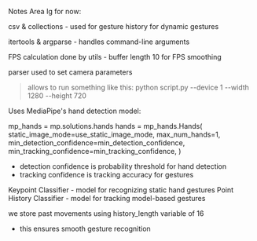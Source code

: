 Notes Area Ig for now:

csv & collections - used for gesture history for dynamic gestures

itertools & argparse - handles command-line arguments

FPS calculation done by utils - buffer length 10 for FPS smoothing

parser used to set camera parameters

> allows to run something like this:
> python script.py --device 1 --width 1280 --height 720

Uses MediaPipe's hand detection model:

mp_hands = mp.solutions.hands
hands = mp_hands.Hands(
static_image_mode=use_static_image_mode,
max_num_hands=1,
min_detection_confidence=min_detection_confidence,
min_tracking_confidence=min_tracking_confidence,
)

- detection confidence is probability threshold for hand detection
- tracking confidence is tracking accuracy for gestures

Keypoint Classifier - model for recognizing static hand gestures
Point History Classifier - model for tracking model-based gestures

we store past movements using history_length variable of 16

- this ensures smooth gesture recognition

